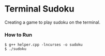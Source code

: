 # Terminal Sudoku

Creating a game to play sudoku on the terminal.

### How to Run
```
$ g++ helper.cpp -lncurses -o sudoku
$ ./sudoku
```